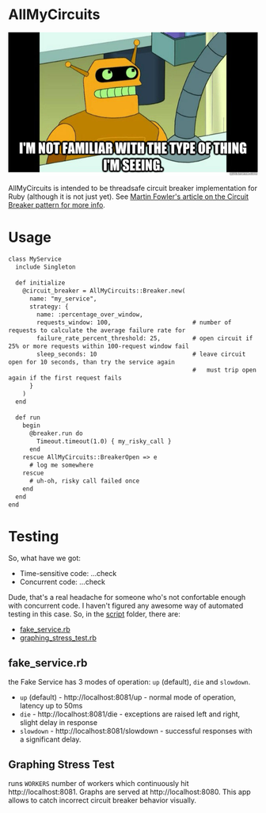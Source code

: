 # AllMyCircuits
![funny image goes here](https://raw.githubusercontent.com/remind101/all_my_circuits/master/all_my_circuits.jpg?token=AAc0YcX8xOhT0o4_Ko-IxKEEQk2PTUJYks5VaR0ywA%3D%3D)

AllMyCircuits is intended to be threadsafe circuit breaker implementation for Ruby (although it is not just yet).
See [Martin Fowler's article on the Circuit Breaker pattern for more info](http://martinfowler.com/bliki/CircuitBreaker.html).

# Usage

    class MyService
      include Singleton

      def initialize
        @circuit_breaker = AllMyCircuits::Breaker.new(
          name: "my_service",
          strategy: {
            name: :percentage_over_window,
            requests_window: 100,                       # number of requests to calculate the average failure rate for
            failure_rate_percent_threshold: 25,         # open circuit if 25% or more requests within 100-request window fail
            sleep_seconds: 10                           # leave circuit open for 10 seconds, than try the service again
                                                        #   must trip open again if the first request fails
          }
        )
      end

      def run
        begin
          @breaker.run do
            Timeout.timeout(1.0) { my_risky_call }
          end
        rescue AllMyCircuits::BreakerOpen => e
          # log me somewhere
        rescue
          # uh-oh, risky call failed once
        end
      end
    end

# Testing

So, what have we got:

  * Time-sensitive code: ...check
  * Concurrent code:     ...check

Dude, that's a real headache for someone who's not confortable enough with concurrent code.
I haven't figured any awesome way of automated testing in this case.
So, in the [script](https://github.com/remind101/all_my_circuits/tree/master/script) folder, there are:

  * [fake_service.rb](https://github.com/remind101/all_my_circuits/blob/master/script/fake_service.rb)
  * [graphing_stress_test.rb](https://github.com/remind101/all_my_circuits/blob/master/script/graphing_stress_test.rb)

## fake_service.rb

the Fake Service has 3 modes of operation: `up` (default), `die` and `slowdown`.

  * `up` (default) - http://localhost:8081/up - normal mode of operation, latency up to 50ms
  * `die` - http://localhost:8081/die - exceptions are raised left and right, slight delay in response
  * `slowdown` - http://localhost:8081/slowdown - successful responses with a significant delay.

## Graphing Stress Test

runs `WORKERS` number of workers which continuously hit http://localhost:8081. Graphs are served at http://localhost:8080.
This app allows to catch incorrect circuit breaker behavior visually.

